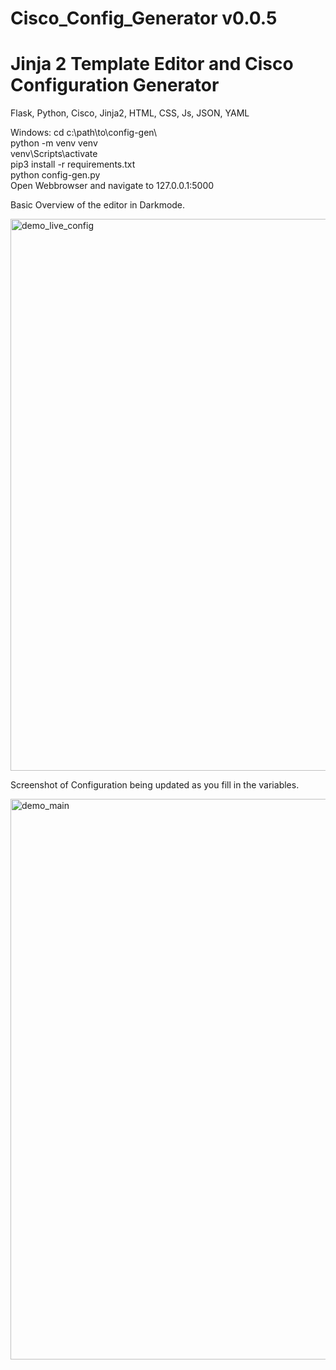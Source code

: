 # Cisco_Config_Generator v0.0.5
# Jinja 2 Template Editor and Cisco Configuration Generator

Flask, Python, Cisco, Jinja2, HTML, CSS, Js, JSON, YAML

Windows:
  cd c:\path\to\config-gen\  
  python -m venv venv  
  venv\Scripts\activate  
  pip3 install -r requirements.txt  
  python config-gen.py  
  Open Webbrowser and navigate to 127.0.0.1:5000


Basic Overview of the editor in Darkmode.

<img width="1917" height="883" alt="demo_live_config" src="https://github.com/user-attachments/assets/c37310a2-54dc-4d0a-a934-551f61800b4c" />

Screenshot of Configuration being updated as you fill in the variables.

<img width="1920" height="897" alt="demo_main" src="https://github.com/user-attachments/assets/c8f18ec1-59ab-4be1-82f7-bf6470d78169" />
